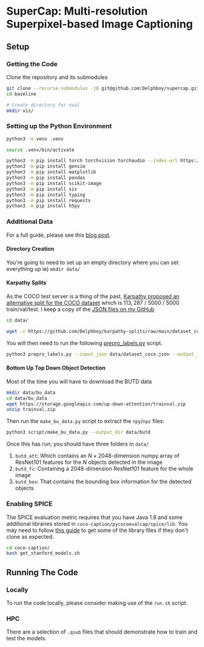 # SuperCap: Multi-resolution Superpixel-based Image Captioning 

## Setup

### Getting the Code

Clone the repository and its submodules
```bash
git clone --recurse-submodules -j8 git@github.com:Delphboy/supercap.git
cd baseline

# Create directory for eval
mkdir vis/ 
```


### Setting up the Python Environment

```bash
python3 -m venv .venv

source .venv/bin/activate

python3 -m pip install torch torchvision torchaudio --index-url https://download.pytorch.org/whl/cu118
python3 -m pip install gensim
python3 -m pip install matplotlib
python3 -m pip install pandas
python3 -m pip install scikit-image
python3 -m pip install six
python3 -m pip install typing
python3 -m pip install requests
python3 -m pip install h5py

```

### Additional Data

For a full guide, please see this [blog post](https://henrysenior.com/words/2024-04-03-coco-supplementary-dataset-download-guide).

#### Directory Creation

You're going to need to set up an empty directory where you can set everything up ie) `mkdir data/`

#### Karpathy Splits
As the COCO test server is a thing of the past, [Karpathy proposed an alternative split for the COCO dataset](https://www.cv-foundation.org/openaccess/content_cvpr_2015/papers/Karpathy_Deep_Visual-Semantic_Alignments_2015_CVPR_paper.pdf) which is $113, 287$ / $5000$ / $5000$ train/val/test. I keep a copy of the [JSON files on my GitHub](https://github.com/Delphboy/karpathy-splits)

```bash
cd data/

wget -c https://github.com/Delphboy/karpathy-splits/raw/main/dataset_coco.json?download= -O dataset_coco.json
```

You will then need to run the following [prepro_labels.py](scripts/prepro_labels.py) script.

```bash
python3 prepro_labels.py --input_json data/dataset_coco.json --output_json data/cocotalk.json --output_h5 data/cocotalk
```

#### Bottom Up Top Down Object Detection

Most of the time you will have to download the BUTD data
```bash
mkdir data/bu_data
cd data/bu_data
wget https://storage.googleapis.com/up-down-attention/trainval.zip
unzip trainval.zip
```

Then run the `make_bu_data.py` script to extract the `npy`/`npz` files:

```bash
python3 script/make_bu_data.py --output_dir data/butd
```

Once this has run, you should have three folders in `data/`
1. `butd_att`: Which contains an $N\times2048$-dimension numpy array of ResNet101 features for the $N$ objects detected in the image
2. `butd_fc`: Containing a $2048$-dimension ResNet101 feature for the whole image
3. `butd_box`: That contains the bounding box information for the detected objects



### Enabling SPICE

The SPICE evaluation metric requires that you have Java 1.8 and some additional libraries stored in `coco-caption/pycocoevalcap/spice/lib`. You may need to follow [this guide](https://henrysenior.com/words/2024-04-03-adding-spice-to-meshed-memory) to get some of the library files if they don't clone as expected.

```bash
cd coco-caption/
bash get_stanford_models.sh
```


## Running The Code

### Locally

To run the code locally, please consider making use of the `run.sh` script.

### HPC

There are a selection of `.qsub` files that should demonstrate how to train and test the models.


